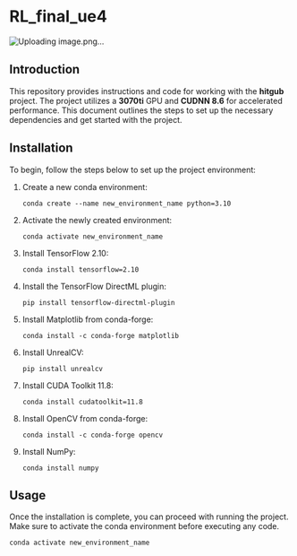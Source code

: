 # RL_final_ue4
![Uploading image.png…]()

## Introduction

This repository provides instructions and code for working with the **hitgub** project. The project utilizes a **3070ti** GPU and **CUDNN 8.6** for accelerated performance. This document outlines the steps to set up the necessary dependencies and get started with the project.

## Installation

To begin, follow the steps below to set up the project environment:

1. Create a new conda environment:
    ```shell
    conda create --name new_environment_name python=3.10
    ```

2. Activate the newly created environment:
    ```shell
    conda activate new_environment_name
    ```

3. Install TensorFlow 2.10:
    ```shell
    conda install tensorflow=2.10
    ```

4. Install the TensorFlow DirectML plugin:
    ```shell
    pip install tensorflow-directml-plugin
    ```

5. Install Matplotlib from conda-forge:
    ```shell
    conda install -c conda-forge matplotlib
    ```

6. Install UnrealCV:
    ```shell
    pip install unrealcv
    ```

7. Install CUDA Toolkit 11.8:
    ```shell
    conda install cudatoolkit=11.8
    ```

8. Install OpenCV from conda-forge:
    ```shell
    conda install -c conda-forge opencv
    ```

9. Install NumPy:
    ```shell
    conda install numpy
    ```

## Usage

Once the installation is complete, you can proceed with running the project. Make sure to activate the conda environment before executing any code.

```shell
conda activate new_environment_name

